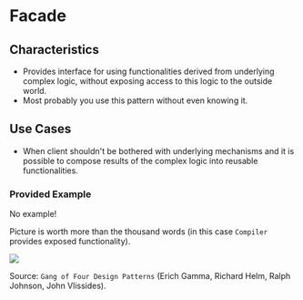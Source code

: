 # Facade

## Characteristics
- Provides interface for using functionalities derived from underlying complex logic, without exposing access to this logic to the outside world.  
- Most probably you use this pattern without even knowing it.

## Use Cases
- When client shouldn't be bothered with underlying mechanisms and it is possible to compose results of the complex logic
into reusable functionalities.

### Provided Example
No example!

Picture is worth more than the thousand words (in this case `Compiler` provides exposed functionality).


![](http://www.cs.unc.edu/~stotts/GOF/hires/Pictures/facad058.gif)


Source: `Gang of Four Design Patterns` (Erich Gamma, Richard Helm, Ralph Johnson, John Vlissides).
